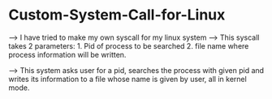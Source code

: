 # Custom-System-Call-for-Linux

--> I have tried to make my own syscall for my linux system
--> This syscall takes 2 parameters:
    1. Pid of process to be searched
    2. file name where process information will be written.
    
--> This system asks user for a pid, searches the process with given pid and writes its information to a file whose name is given by user, all in kernel mode.

